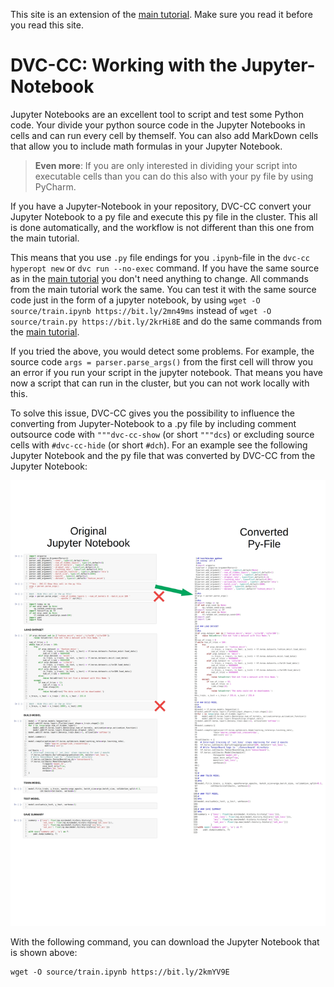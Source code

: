 This site is an extension of the [main tutorial](Get_Started.md). Make sure you read it before you read this site.

# DVC-CC: Working with the Jupyter-Notebook
Jupyter Notebooks are an excellent tool to script and test some Python code. Your divide your python source code in 
the Jupyter Notebooks in cells and can run every cell by themself. You can also add MarkDown cells that allow you to 
include math formulas in your Jupyter Notebook.

> **Even more**: If you are only interested in dividing your script into executable cells than you can do this also 
with your py file by using PyCharm.


If you have a Jupyter-Notebook in your repository, DVC-CC convert your Jupyter Notebook to a py file and execute this
 py file in the cluster. This all is done automatically, and the workflow is not different than this one from the 
 main tutorial.

This means that you use `.py` file endings for you `.ipynb`-file in the `dvc-cc hyperopt new` or `dvc run --no-exec` 
 command.  If you have the same source as in the [main tutorial](Get_Started.md) you don't need anything to change. All commands from 
 the main tutorial work the same. You can test it with the same source code just in the form of a jupyter notebook, by using 
 `wget -O source/train.ipynb https://bit.ly/2mn49ms` instead of `wget -O source/train.py https://bit.ly/2krHi8E` and do 
 the same commands from the [main tutorial](Get_Started.md).

If you tried the above, you would detect some problems. For example, the source code `args = parser.parse_args()` from 
the first cell will throw you an error if you run your script in the jupyter notebook. That means you have now a 
script that can run in the cluster, but you can not work locally with this.


To solve this issue, DVC-CC gives you the possibility to influence the converting from Jupyter-Notebook to a .py file 
by including comment outsource code with `"""dvc-cc-show` (or short `"""dcs`) or excluding source cells with 
`#dvc-cc-hide` (or short `#dch`). For an 
example see the following Jupyter Notebook and the py file that was converted by DVC-CC from the Jupyter Notebook:

<img src="train2.ipynb.jpg" alt="drawing" width="600"/>

With the following command, you can download the Jupyter Notebook that is shown above:
```
wget -O source/train.ipynb https://bit.ly/2kmYV9E
```


